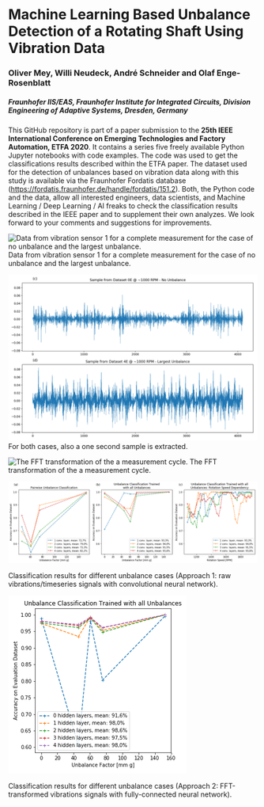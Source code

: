 # Machine Learning Based Unbalance Detection of a Rotating Shaft Using Vibration Data
### Oliver Mey, Willi Neudeck, André Schneider and Olaf Enge-Rosenblatt
##### Fraunhofer IIS/EAS, Fraunhofer Institute for Integrated Circuits, Division Engineering of Adaptive Systems, Dresden, Germany

This GitHub repository is part of a paper submission to the **25th IEEE International Conference on Emerging Technologies and Factory Automation, ETFA 2020**. It contains a series five freely available Python Jupyter notebooks with code examples. The code was used to get the classifications results described within the ETFA paper. The dataset used for the
detection of unbalances based on vibration data along with this study is available via the Fraunhofer Fordatis database (https://fordatis.fraunhofer.de/handle/fordatis/151.2). Both, the Python code and the data, allow all interested engineers, data scientists, and Machine Learning / Deep Learning / AI freaks to check the classification results described in the IEEE paper and to supplement their own analyzes. We look forward to your comments and suggestions for improvements.


![Data from vibration sensor 1 for a complete measurement for the case of no unbalance and the largest
unbalance.](figures/Fig.4_ab.png)
Data from vibration sensor 1 for a complete measurement for the case of no unbalance and the largest
unbalance.

![For both cases, also a one second sample is extracted.](figures/Fig.4_cd.png)
For both cases, also a one second sample is extracted.

![The FFT transformation of the a measurement cycle.](figures/Fig.4_ef.png)
The FFT transformation of the a measurement cycle.

![Classification results based on Convolutional Neural Networks for different unbalance cases.](figures/Fig.6_abc.png) 

Classification results for different unbalance cases (Approach 1: raw vibrations/timeseries signals with convolutional neural network).

![Classification results  based on FFT-transformed signals for different unbalance cases.](figures/Fig.6_e.png)

Classification results for different unbalance cases (Approach 2: FFT-transformed vibrations signals with fully-connected neural network).
